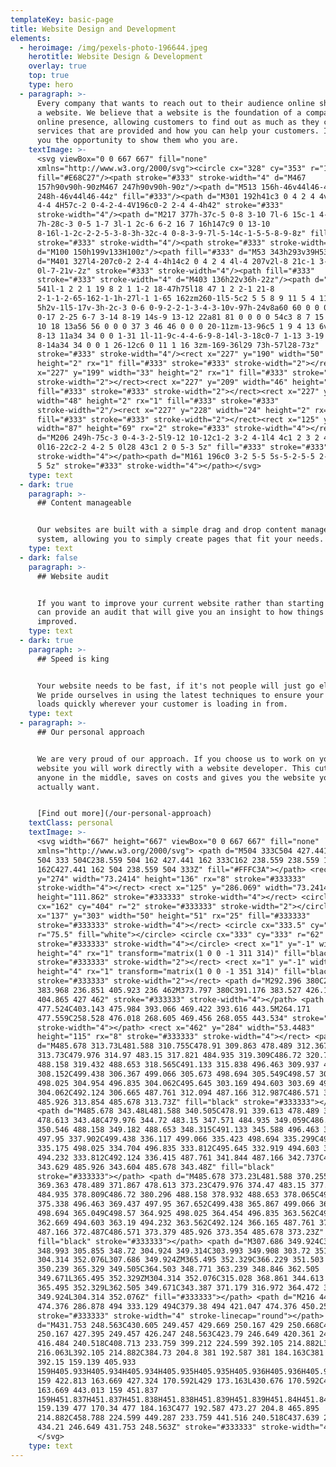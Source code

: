 ```yaml
---
templateKey: basic-page
title: Website Design and Development
elements:
  - heroimage: /img/pexels-photo-196644.jpeg
    herotitle: Website Design & Development
    overlay: true
    top: true
    type: hero
  - paragraph: >-
      Every company that wants to reach out to their audience online should have
      a website. We believe that a website is the foundation of a companies
      online presence, allowing customers to find out as much as they can about
      services that are provided and how you can help your customers. It gives
      you the opportunity to show them who you are.
    textImage: >-
      <svg viewBox="0 0 667 667" fill="none"
      xmlns="http://www.w3.org/2000/svg"><circle cx="328" cy="353" r="171"
      fill="#E68C27"/><path stroke="#333" stroke-width="4" d="M467
      157h90v90h-90zM467 247h90v90h-90z"/><path d="M513 156h-46v44l46-44zM513
      248h-46v44l46-44z" fill="#333"/><path d="M301 192h41c3 0 4 2 4 4v181c0 2-1
      4-4 4H57c-2 0-4-2-4-4V196c0-2 2-4 4-4h42" stroke="#333"
      stroke-width="4"/><path d="M217 377h-37c-5 0-8 3-10 7l-6 15c-1 4-5 7-9
      7h-28c-3 0-5 1-7 3l-1 2c-6 6-2 16 7 16h147c9 0 13-10
      8-16l-1-2c-2-2-5-3-8-3h-32c-4 0-8-3-9-7l-5-14c-1-5-5-8-9-8z" fill="#333"
      stroke="#333" stroke-width="4"/><path stroke="#333" stroke-width="4"
      d="M100 150h199v133H100z"/><path fill="#333" d="M53 343h293v39H53z"/><path
      d="M401 327l4-207c0-2 2-4 4-4h14c2 0 4 2 4 4l-4 207v2l-8 21c-1 3-6 3-7
      0l-7-21v-2z" stroke="#333" stroke-width="4"/><path fill="#333"
      stroke="#333" stroke-width="4" d="M403 136h22v36h-22z"/><path d="M316
      541l-1 2 2 1 19 8 2 1 1-2 18-47h75l18 47 1 2 2-1 21-8
      2-1-1-2-65-162-1-1h-27l-1 1-65 162zm260-1l5-5c2 5 5 8 9 11 5 4 11 5 19
      5h2v-1l5-17v-3h-2c-3 0-6 0-9-2-2-1-3-4-3-10v-97h-24v8a60 60 0 0 0-33-11c-9
      0-17 2-25 6-7 3-14 8-19 14s-9 13-12 22a81 81 0 0 0 0 54c3 8 7 15 12 21s11
      10 18 13a56 56 0 0 0 37 3 46 46 0 0 0 20-11zm-13-96c5 1 9 4 13 6v65c-3 5-8
      8-13 11a34 34 0 0 1-31 1l-11-9c-4-4-6-9-8-14l-3-18c0-7 1-13 3-19 2-5 4-10
      8-14a34 34 0 0 1 26-12c6 0 11 1 16 3zm-169-36l29 73h-57l28-73z"
      stroke="#333" stroke-width="4"/><rect x="227" y="190" width="50"
      height="2" rx="1" fill="#333" stroke="#333" stroke-width="2"></rect><rect
      x="227" y="199" width="33" height="2" rx="1" fill="#333" stroke="#333"
      stroke-width="2"></rect><rect x="227" y="209" width="46" height="2" rx="1"
      fill="#333" stroke="#333" stroke-width="2"></rect><rect x="227" y="219"
      width="48" height="2" rx="1" fill="#333" stroke="#333"
      stroke-width="2"/><rect x="227" y="228" width="24" height="2" rx="1"
      fill="#333" stroke="#333" stroke-width="2"></rect><rect x="125" y="180"
      width="87" height="69" rx="2" stroke="#333" stroke-width="4"></rect><path
      d="M206 249h-75c-3 0-4-3-2-5l9-12 10-12c1-2 3-2 4-1l4 4c1 2 3 2 4
      0l16-22c2-2 4-2 5 0l28 43c1 2 0 5-3 5z" fill="#333" stroke="#333"
      stroke-width="4"></path><path d="M161 196c0 3-2 5-5 5s-5-2-5-5 2-5 5-5 5 2
      5 5z" stroke="#333" stroke-width="4"></path></svg>
    type: text
  - dark: true
    paragraph: >-
      ## Content manageable


      Our websites are built with a simple drag and drop content management
      system, allowing you to simply create pages that fit your needs.
    type: text
  - dark: false
    paragraph: >-
      ## Website audit


      If you want to improve your current website rather than starting again, we
      can provide an audit that will give you an insight to how things can be
      improved.
    type: text
  - dark: true
    paragraph: >-
      ## Speed is king


      Your website needs to be fast, if it's not people will just go elsewhere.
      We pride ourselves in using the latest techniques to ensure your website
      loads quickly wherever your customer is loading in from.
    type: text
  - paragraph: >-
      ## Our personal approach


      We are very proud of our approach. If you choose us to work on your
      website you will work directly with a website developer. This cuts out
      anyone in the middle, saves on costs and gives you the website you
      actually want.


      [Find out more](/our-personal-approach)
    textClass: personal
    textImage: >-
      <svg width="667" height="667" viewBox="0 0 667 667" fill="none"
      xmlns="http://www.w3.org/2000/svg"> <path d="M504 333C504 427.441 427.441
      504 333 504C238.559 504 162 427.441 162 333C162 238.559 238.559 162 333
      162C427.441 162 504 238.559 504 333Z" fill="#FFFC3A"></path> <rect x="125"
      y="274" width="73.2414" height="136" rx="8" stroke="#333333"
      stroke-width="4"></rect> <rect x="125" y="286.069" width="73.2414"
      height="111.862" stroke="#333333" stroke-width="4"></rect> <circle
      cx="162" cy="404" r="2" stroke="#333333" stroke-width="2"></circle> <rect
      x="137" y="303" width="50" height="51" rx="25" fill="#333333"
      stroke="#333333" stroke-width="4"></rect> <circle cx="333.5" cy="332.5"
      r="75.5" fill="white"></circle> <circle cx="333" cy="333" r="62"
      stroke="#333333" stroke-width="4"></circle> <rect x="1" y="-1" width="2"
      height="4" rx="1" transform="matrix(1 0 0 -1 311 314)" fill="black"
      stroke="#333333" stroke-width="2"></rect> <rect x="1" y="-1" width="2"
      height="4" rx="1" transform="matrix(1 0 0 -1 351 314)" fill="black"
      stroke="#333333" stroke-width="2"></rect> <path d="M292.396 380C273.952
      383.968 236.851 405.923 236 462M373.797 380C391.176 383.527 426.149
      404.865 427 462" stroke="#333333" stroke-width="4"></path> <path d="M397.5
      477.524C403.143 475.984 393.066 469.422 393.616 443.5M264.171
      477.559C258.528 476.018 268.605 469.456 268.055 443.534" stroke="#333333"
      stroke-width="4"></path> <rect x="462" y="284" width="53.4483"
      height="115" rx="8" stroke="#333333" stroke-width="4"></rect> <path
      d="M485.678 313.73L481.588 310.755C478.91 309.863 478.489 312.367 478.613
      313.73C479.976 314.97 483.15 317.821 484.935 319.309C486.72 320.796
      488.158 319.432 488.653 318.565C491.133 315.838 496.463 309.937 497.95
      308.152C499.438 306.367 499.066 305.673 498.694 305.549C498.57 305.425
      498.025 304.954 496.835 304.062C495.645 303.169 494.603 303.69 494.232
      304.062C492.124 306.665 487.761 312.094 487.166 312.987C486.571 313.879
      485.926 313.854 485.678 313.73Z" fill="black" stroke="#333333"></path>
      <path d="M485.678 343.48L481.588 340.505C478.91 339.613 478.489 342.117
      478.613 343.48C479.976 344.72 483.15 347.571 484.935 349.059C486.72
      350.546 488.158 349.182 488.653 348.315C491.133 345.588 496.463 339.687
      497.95 337.902C499.438 336.117 499.066 335.423 498.694 335.299C498.57
      335.175 498.025 334.704 496.835 333.812C495.645 332.919 494.603 333.44
      494.232 333.812C492.124 336.415 487.761 341.844 487.166 342.737C486.571
      343.629 485.926 343.604 485.678 343.48Z" fill="black"
      stroke="#333333"></path> <path d="M485.678 373.23L481.588 370.255C478.91
      369.363 478.489 371.867 478.613 373.23C479.976 374.47 483.15 377.321
      484.935 378.809C486.72 380.296 488.158 378.932 488.653 378.065C491.133
      375.338 496.463 369.437 497.95 367.652C499.438 365.867 499.066 365.173
      498.694 365.049C498.57 364.925 498.025 364.454 496.835 363.562C495.645
      362.669 494.603 363.19 494.232 363.562C492.124 366.165 487.761 371.594
      487.166 372.487C486.571 373.379 485.926 373.354 485.678 373.23Z"
      fill="black" stroke="#333333"></path> <path d="M307.686 349.924C307.092
      348.993 305.855 348.72 304.924 349.314C303.993 349.908 303.72 351.145
      304.314 352.076L307.686 349.924ZM365.495 352.329C366.229 351.503 366.154
      350.239 365.329 349.505C364.503 348.771 363.239 348.846 362.505
      349.671L365.495 352.329ZM304.314 352.076C315.028 368.861 344.613 375.821
      365.495 352.329L362.505 349.671C343.387 371.179 316.972 364.472 307.686
      349.924L304.314 352.076Z" fill="#333333"></path> <path d="M216 443C245.211
      474.376 286.878 494 333.129 494C379.38 494 421.047 474.376 450.258 443"
      stroke="#333333" stroke-width="4" stroke-linecap="round"></path> <path
      d="M431.753 248.563C430.605 249.457 429.669 250.167 429 250.668C428.331
      250.167 427.395 249.457 426.247 248.563C423.79 246.649 420.361 243.89
      416.484 240.518C408.713 233.759 399.212 224.599 392.105 214.882L390.49
      216.063L392.105 214.882C384.73 204.8 381 192.587 381 184.163C381 170.34
      392.15 159.139 405.933
      159H405.933H405.934H405.934H405.935H405.935H405.936H405.936H405.936H405.937H405.937H405.938H405.938H405.939H405.939H405.94H405.94H405.94H405.941H405.941H405.942H405.942H405.943H405.943H405.944H405.944H405.944H405.945H405.945H405.946H405.946H405.947H405.947H405.948H405.948H405.948H405.949H405.949H405.95H405.95H405.951H405.951H405.952H405.952H405.953H405.953H405.953H405.954H405.954H405.955H405.955H405.956H405.956H405.957H405.957H405.958H405.958H405.958H405.959H405.959H405.96H405.96H405.961H405.961H405.962H405.962H405.963H405.963H405.964H405.964H405.964H405.965H405.965H405.966H405.966H405.967H405.967H405.968H405.968H405.969H405.969H405.97H405.97H405.971H405.971H405.971H405.972H405.972H405.973H405.973H405.974H405.974H405.975H405.975H405.976H405.976H405.977H405.977H405.978H405.978H405.979H405.979H405.979H405.98H405.98H405.981H405.981H405.982H405.982H405.983H405.983H405.984H405.984H405.985H405.985H405.986H405.986H405.987H405.987H405.988H405.988H405.989H405.989H405.99H405.99H405.99H405.991H405.991H405.992H405.992H405.993H405.993H405.994H405.994H405.995H405.995H405.996H405.996H405.997H405.997H405.998H405.998H405.999H405.999H406H406H406.001H406.001H406.002H406.002H406.003H406.003H406.004H406.004H406.004H406.005H406.005H406.006H406.006H406.007H406.007H406.008H406.008H406.009H406.009H406.01H406.01H406.011H406.011H406.012H406.012H406.013H406.013H406.014H406.014H406.015H406.015H406.016H406.016H406.017H406.017H406.018H406.018H406.019H406.019H406.02H406.02H406.021H406.021H406.022H406.022H406.023H406.023H406.024H406.024H406.025H406.025H406.026H406.026H406.027H406.027H406.028H406.028H406.028H406.029H406.029H406.03H406.03H406.031H406.031H406.032H406.032H406.033H406.033H406.034H406.034H406.035H406.035H406.036H406.036H406.037H406.037H406.038H406.038H406.039H406.039H406.04H406.04H406.041H406.041H406.042H406.042H406.043H406.043H406.044H406.044H406.045H406.045H406.046H406.046H406.047H406.047H406.048H406.048H406.049H406.049H406.05H406.05H406.051H406.051H406.052H406.052H406.053H406.053H406.054H406.054H406.055H406.055H406.056H406.056H406.057H406.057H406.058H406.058H406.059H406.059H406.06H406.06H406.061H406.061H406.061H406.062H406.062H406.063H406.063H406.064H406.064H406.065H406.065H406.066H406.066H406.067H406.067H406.068H406.068H406.069H406.069H406.07H406.07H406.071H406.071H406.072H406.072H406.073H406.073H406.074H406.074H406.075H406.075H406.076H406.076H406.077H406.077H406.078H406.078H406.079H406.079H406.08H406.08H406.081H406.081H406.082H406.082H406.083H406.083H406.083H406.084H406.084H406.085H406.085H406.086H406.086H406.087H406.087H406.088H406.088H406.089H406.089H406.09H406.09H406.091H406.091H406.092H406.092H406.093H406.093H406.094H406.094H406.095H406.095H406.096H406.096H406.097H406.097H406.097H406.098H406.098H406.099H406.099H406.1H406.1H406.101H406.101H406.102H406.102H406.103H406.103H406.104H406.104H406.105H406.105H406.106H406.106H406.107H406.107H406.108H406.108H406.108H406.109H406.109H406.11H406.11H406.111H406.111H406.112H406.112H406.113H406.113H406.114H406.114H406.115H406.115H406.116H406.116H406.116H406.117H406.117H406.118H406.118H406.119H406.119H406.12H406.12H406.121H406.121H406.122H406.122H406.123H406.123H406.123H406.124H406.124H406.125H406.125H406.126H406.126H406.127H406.127H406.128H406.128H406.129H406.129H406.129H406.13H406.13H406.131H406.131H406.132H406.132H406.133H406.133H406.134H406.134H406.134H406.135H406.135H406.136H406.136H406.137H406.137H406.138H406.138H406.139H406.139H406.139H406.14H406.14H406.141H406.141H406.142H406.142H406.143H406.143H406.143H406.144H406.144H406.145H406.145H406.146H406.146H406.147H406.147H406.147H406.148H406.148H406.149H406.149H406.15H406.15H406.151H406.151H406.151H406.152H406.152H406.153H406.153H406.154H406.154H406.154H406.155H406.155H406.156H406.156H406.157H406.157H406.157H406.158H406.158H406.159H406.159H406.16H406.16H406.16H406.161H406.161H406.162H406.162H406.163H406.163H406.163C414.987
      159 422.813 163.669 427.324 170.592L429 173.163L430.676 170.592C435.187
      163.669 443.013 159 451.837
      159H451.837H451.837H451.838H451.838H451.839H451.839H451.84H451.84H451.84H451.841H451.841H451.842H451.842H451.843H451.843H451.843H451.844H451.844H451.845H451.845H451.846H451.846H451.846H451.847H451.847H451.848H451.848H451.849H451.849H451.849H451.85H451.85H451.851H451.851H451.852H451.852H451.853H451.853H451.853H451.854H451.854H451.855H451.855H451.856H451.856H451.857H451.857H451.857H451.858H451.858H451.859H451.859H451.86H451.86H451.861H451.861H451.861H451.862H451.862H451.863H451.863H451.864H451.864H451.865H451.865H451.866H451.866H451.866H451.867H451.867H451.868H451.868H451.869H451.869H451.87H451.87H451.871H451.871H451.871H451.872H451.872H451.873H451.873H451.874H451.874H451.875H451.875H451.876H451.876H451.877H451.877H451.877H451.878H451.878H451.879H451.879H451.88H451.88H451.881H451.881H451.882H451.882H451.883H451.883H451.884H451.884H451.884H451.885H451.885H451.886H451.886H451.887H451.887H451.888H451.888H451.889H451.889H451.89H451.89H451.891H451.891H451.892H451.892H451.892H451.893H451.893H451.894H451.894H451.895H451.895H451.896H451.896H451.897H451.897H451.898H451.898H451.899H451.899H451.9H451.9H451.901H451.901H451.902H451.902H451.902H451.903H451.903H451.904H451.904H451.905H451.905H451.906H451.906H451.907H451.907H451.908H451.908H451.909H451.909H451.91H451.91H451.911H451.911H451.912H451.912H451.913H451.913H451.914H451.914H451.915H451.915H451.916H451.916H451.917H451.917H451.917H451.918H451.918H451.919H451.919H451.92H451.92H451.921H451.921H451.922H451.922H451.923H451.923H451.924H451.924H451.925H451.925H451.926H451.926H451.927H451.927H451.928H451.928H451.929H451.929H451.93H451.93H451.931H451.931H451.932H451.932H451.933H451.933H451.934H451.934H451.935H451.935H451.936H451.936H451.937H451.937H451.938H451.938H451.939H451.939H451.939H451.94H451.94H451.941H451.941H451.942H451.942H451.943H451.943H451.944H451.944H451.945H451.945H451.946H451.946H451.947H451.947H451.948H451.948H451.949H451.949H451.95H451.95H451.951H451.951H451.952H451.952H451.953H451.953H451.954H451.954H451.955H451.955H451.956H451.956H451.957H451.957H451.958H451.958H451.959H451.959H451.96H451.96H451.961H451.961H451.962H451.962H451.963H451.963H451.964H451.964H451.965H451.965H451.966H451.966H451.967H451.967H451.968H451.968H451.969H451.969H451.97H451.97H451.971H451.971H451.972H451.972H451.972H451.973H451.973H451.974H451.974H451.975H451.975H451.976H451.976H451.977H451.977H451.978H451.978H451.979H451.979H451.98H451.98H451.981H451.981H451.982H451.982H451.983H451.983H451.984H451.984H451.985H451.985H451.986H451.986H451.987H451.987H451.988H451.988H451.989H451.989H451.99H451.99H451.991H451.991H451.992H451.992H451.993H451.993H451.994H451.994H451.995H451.995H451.995H451.996H451.996H451.997H451.997H451.998H451.998H451.999H451.999H452H452H452.001H452.001H452.002H452.002H452.003H452.003H452.004H452.004H452.005H452.005H452.006H452.006H452.007H452.007H452.008H452.008H452.009H452.009H452.01H452.01H452.01H452.011H452.011H452.012H452.012H452.013H452.013H452.014H452.014H452.015H452.015H452.016H452.016H452.017H452.017H452.018H452.018H452.019H452.019H452.02H452.02H452.021H452.021H452.021H452.022H452.022H452.023H452.023H452.024H452.024H452.025H452.025H452.026H452.026H452.027H452.027H452.028H452.028H452.029H452.029H452.029H452.03H452.03H452.031H452.031H452.032H452.032H452.033H452.033H452.034H452.034H452.035H452.035H452.036H452.036H452.036H452.037H452.037H452.038H452.038H452.039H452.039H452.04H452.04H452.041H452.041H452.042H452.042H452.042H452.043H452.043H452.044H452.044H452.045H452.045H452.046H452.046H452.047H452.047H452.047H452.048H452.048H452.049H452.049H452.05H452.05H452.051H452.051H452.052H452.052H452.052H452.053H452.053H452.054H452.054H452.055H452.055H452.056H452.056H452.056H452.057H452.057H452.058H452.058H452.059H452.059H452.06H452.06H452.06H452.061H452.061H452.062H452.062H452.063H452.063H452.064H452.064H452.064H452.065H452.065H452.066H452.066H452.067H452.067C465.85
      159.139 477 170.34 477 184.163C477 192.587 473.27 204.8 465.895
      214.882C458.788 224.599 449.287 233.759 441.516 240.518C437.639 243.89
      434.21 246.649 431.753 248.563Z" stroke="#333333" stroke-width="4"></path>
      </svg>
    type: text
---
```


